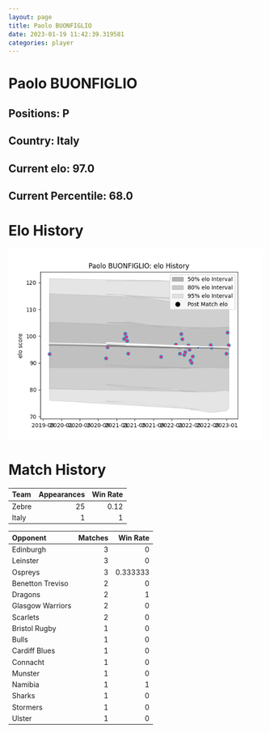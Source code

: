 ```yaml
---  
layout: page  
title: Paolo BUONFIGLIO  
date: 2023-01-19 11:42:39.319581  
categories: player  
---
```

# Paolo BUONFIGLIO

## Positions: P

## Country: Italy

## Current elo: 97.0

## Current Percentile: 68.0

# Elo History


![elo history](history_PaoloBUONFIGLIO.png)
# Match History


| Team   |   Appearances |   Win Rate |
|:-------|--------------:|-----------:|
| Zebre  |            25 |       0.12 |
| Italy  |             1 |       1    |

| Opponent         |   Matches |   Win Rate |
|:-----------------|----------:|-----------:|
| Edinburgh        |         3 |   0        |
| Leinster         |         3 |   0        |
| Ospreys          |         3 |   0.333333 |
| Benetton Treviso |         2 |   0        |
| Dragons          |         2 |   1        |
| Glasgow Warriors |         2 |   0        |
| Scarlets         |         2 |   0        |
| Bristol Rugby    |         1 |   0        |
| Bulls            |         1 |   0        |
| Cardiff Blues    |         1 |   0        |
| Connacht         |         1 |   0        |
| Munster          |         1 |   0        |
| Namibia          |         1 |   1        |
| Sharks           |         1 |   0        |
| Stormers         |         1 |   0        |
| Ulster           |         1 |   0        |